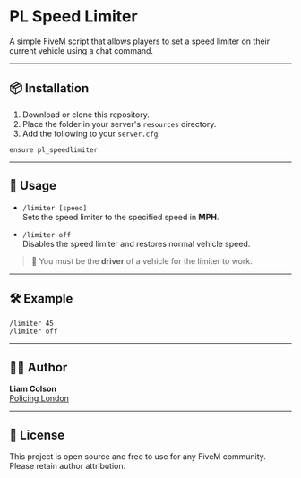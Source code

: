 # PL Speed Limiter

A simple FiveM script that allows players to set a speed limiter on their current vehicle using a chat command.

---

## 📦 Installation

1. Download or clone this repository.
2. Place the folder in your server's `resources` directory.
3. Add the following to your `server.cfg`:

```
ensure pl_speedlimiter
```

---

## 🚗 Usage

- `/limiter [speed]`  
  Sets the speed limiter to the specified speed in **MPH**.

- `/limiter off`  
  Disables the speed limiter and restores normal vehicle speed.

> 🧑 You must be the **driver** of a vehicle for the limiter to work.

---

## 🛠 Example

```
/limiter 45
/limiter off
```

---

## 🧑‍💻 Author

**Liam Colson**  
[Policing London](https://policinglondon.org)

---

## 📜 License

This project is open source and free to use for any FiveM community. Please retain author attribution.

